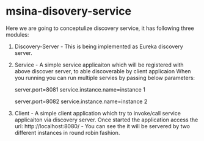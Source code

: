 # msina-disovery-service

Here we are going to conceptulize discovery service, it has following three modules:

1) Discovery-Server - This is being implemented as Eureka discovery server.
2) Service - A simple service applicaiton which will be registered with above discover server, to able discoverable by client applicaion
	When you running you can run multiple servies by passing below parameters:
	
	server.port=8081
	service.instance.name=instance 1 
	
	server.port=8082
	service.instance.name=instance 2
	
3) Client - A simple client application which try to invoke/call service applicaiton via discovery server.
Once started the application access the url: http://localhost:8080/ - You can see the it will be servered by two different instances in round robin fashion.

